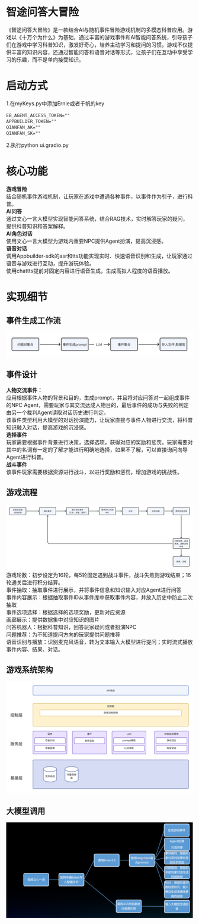 # 智途问答大冒险
《智途问答大冒险》是一款结合AI与随机事件冒险游戏机制的多模态科普应用。游戏以《十万个为什么》为基础，通过丰富的游戏事件和AI智能问答系统，引导孩子们在游戏中学习科普知识，激发好奇心，培养主动学习和提问的习惯。游戏不仅提供丰富的知识内容，还通过智能问答和语音对话等形式，让孩子们在互动中享受学习的乐趣，而不是单向接受知识。

# 启动方式
1.在myKeys.py中添加Ernie或者千帆的key

```
EB_AGENT_ACCESS_TOKEN=""
APPBUILDER_TOKEN=""
QIANFAN_AK=""
QIANFAN_SK=""
```

2.执行python ui.gradio.py
# 核心功能
**游戏冒险**  
结合随机事件游戏机制，让玩家在游戏中遭遇各种事件，以事件作为引子，进行科普。  
**AI问答**  
通过文心一言大模型实现智能问答系统，结合RAG技术，实时解答玩家的疑问，提供科普知识和答案解释。  
**AI角色对话**  
使用文心一言大模型为游戏内重要NPC提供Agent扮演，提高沉浸感。  
**语音对话**  
调用Appbuilder-sdk的asr和tts功能实现实时、快速语音识别和生成，让玩家通过语音与游戏进行互动，提升游玩体验。  
使用chattts提前对固定内容进行语音生成，生成高拟人程度的语音播放。  

# 实现细节
## 事件生成工作流

![alt text](./doc/event.png)
## 事件设计
**人物交流事件：**  
应用根据事件人物的背景和目的，生成prompt，并且将对应问答对一起组成事件的NPC Agent，需要玩家与其交流达成人物目的，最后事件的成功与失败的判定由另一个裁判Agent读取对话历史进行判定。  
该事件类型利用大模型的对话扮演能力，让玩家直接与事件人物进行交流，将科普知识融入对话，提高游戏的沉浸感。  
**选择事件**  
玩家需要根据事件背景进行决策，选择选项，获得对应的奖励和惩罚。玩家需要对其中的名词有一定的了解才能进行明确地选择，如果不了解，可以直接询问向导Agent进行科普。  
**战斗事件**  
该事件玩家需要根据资源进行战斗，以进行奖励和惩罚，增加游戏的挑战性。  

## 游戏流程
![alt text](./doc/flow.png)
游戏轮数：初步设定为16轮，每5轮固定遇到战斗事件，战斗失败则游戏结束；16轮通关后进行积分结算。  
事件抽取：抽取事件进行展示，并将事件信息和知识输入对应Agent进行问答  
事件内容展示：根据抽取事件ID从事件库中获取事件内容，并放入历史中防止二次抽取  
事件选项选择：根据选择的选项奖励，更新对应资源  
画廊展示：提供数据集中对应知识的图片  
问答机器人：根据科普知识，回答玩家疑问或者扮演NPC  
问题推荐：为不知道提问方向的玩家提供问题推荐  
语音识别与播放：识别麦克风语音，转为文本输入大模型进行提问；实时流式播放事件内容、结果、对话。  
## 游戏系统架构
![alt text](./doc/structure.png)

## 大模型调用
![alt text](./doc/llm.png)